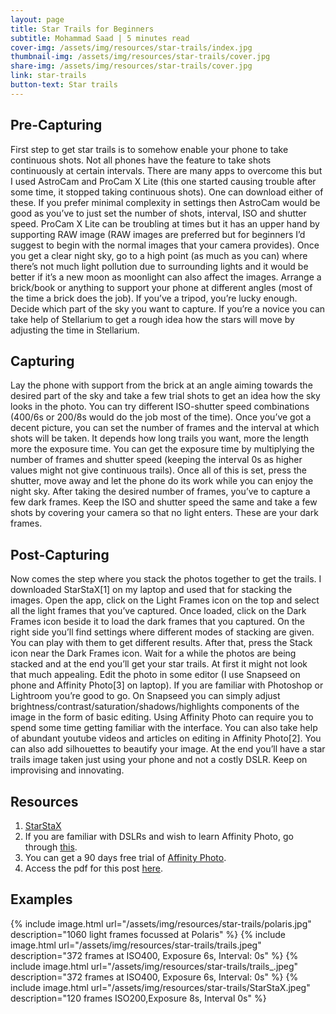 ```yaml
---
layout: page
title: Star Trails for Beginners
subtitle: Mohammad Saad | 5 minutes read
cover-img: /assets/img/resources/star-trails/index.jpg
thumbnail-img: /assets/img/resources/star-trails/cover.jpg
share-img: /assets/img/resources/star-trails/cover.jpg
link: star-trails
button-text: Star trails
---
```


## Pre-Capturing

First step to get star trails is to somehow enable your phone to take continuous shots. Not all phones have the feature to take shots continuously at certain intervals. There are many apps to overcome this but I used AstroCam and ProCam X
Lite (this one started causing trouble after some time, it stopped taking continuous shots). One can download either of these. If you prefer minimal complexity in settings then AstroCam would be good as you’ve to just set the number of shots,
interval, ISO and shutter speed. ProCam X Lite can be troubling at times but it has an upper hand by supporting RAW image (RAW images are preferred but for beginners I’d suggest to begin with the normal images that your camera provides).
Once you get a clear night sky, go to a high point (as much as you can) where there’s not much light pollution due to surrounding lights and it would be better if it’s a new moon as moonlight can also affect the images. Arrange a brick/book or
anything to support your phone at different angles (most of the time a brick does the job). If you’ve a tripod, you’re lucky enough. Decide which part of the sky you want to capture. If you’re a novice you can take help of Stellarium to get a rough
idea how the stars will move by adjusting the time in Stellarium.

## Capturing

Lay the phone with support from the brick at an angle aiming towards the desired part of the sky and take a few trial shots to get an idea how the sky looks in the photo. You can try different ISO-shutter speed combinations (400/6s or 200/8s
would do the job most of the time). Once you’ve got a decent picture, you can set the number of frames and the interval at which shots will be taken. It depends how long trails you want, more the length more the exposure time. You can get the
exposure time by multiplying the number of frames and shutter speed (keeping the interval 0s as higher values might not give continuous trails). Once all of this is set, press the shutter, move away and let the phone do its work while you can enjoy
the night sky. After taking the desired number of frames, you’ve to capture a few dark frames. Keep the ISO and shutter speed the same and take a few shots by covering your camera so that no light enters. These are your dark frames.

## Post-Capturing

Now comes the step where you stack the photos together to get the trails. I downloaded StarStaX[1] on my laptop and used that for stacking the images. Open the app, click on the Light Frames icon on the top and select all the light frames
that you’ve captured. Once loaded, click on the Dark Frames icon beside it to load the dark frames that you captured. On the right side you’ll find settings where different modes of stacking are given. You can play with them to get different results. After that, press the Stack icon near the Dark Frames icon. Wait for a while the photos are being stacked and at the end you’ll get your star trails. At first it might not look that much appealing. Edit the photo in some editor (I use Snapseed on phone and Affinity Photo[3] on laptop). If you are familiar with Photoshop or Lightroom you’re good to go. On Snapseed you can simply adjust brightness/contrast/saturation/shadows/highlights components of the image in the form of basic editing. Using Affinity Photo can require you to spend some time getting familiar with the interface. You can also take help of abundant youtube videos and articles on editing in Affinity Photo[2]. You can also add silhouettes to beautify your image. At the end you’ll have a star trails image taken just using your phone and not a costly DSLR. Keep on improvising and innovating.

## Resources

1. [StarStaX](https://markus-enzweiler.de/software/starstax/)
2. If you are familiar with DSLRs and wish to learn Affinity Photo, go through [this](https://affinityspotlight.com/article/shooting-series-1-polaris-star-trails/).
3. You can get a 90 days free trial of [Affinity Photo](https://affinity.serif.com/en-gb/photo/).
4. Access the pdf for this post <a href="https://drive.google.com/file/d/1o8ZPTbDzlQ-r3Ov54hefJVMM_-4Tb0vg/view" target=_blank>here</a>.

## Examples

{% include image.html url="/assets/img/resources/star-trails/polaris.jpg" description="1060 light frames focussed at Polaris" %}
{% include image.html url="/assets/img/resources/star-trails/trails.jpeg" description="372 frames at ISO400, Exposure 6s, Interval: 0s" %}
{% include image.html url="/assets/img/resources/star-trails/trails_.jpeg" description="372 frames at ISO400, Exposure 6s, Interval: 0s" %}
{% include image.html url="/assets/img/resources/star-trails/StarStaX.jpeg" description="120 frames ISO200,Exposure 8s, Interval 0s" %}

